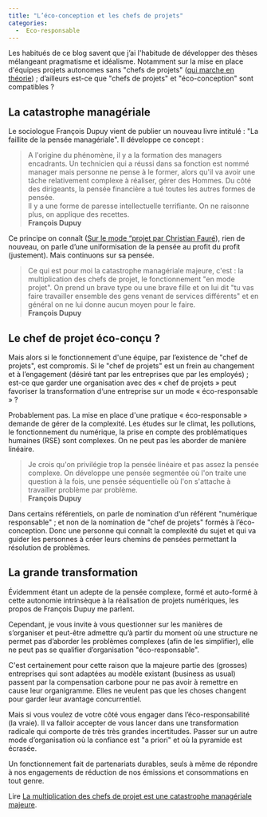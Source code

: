 ```yaml
---
title: "L’éco-conception et les chefs de projets"
categories:
  -  Eco-responsable
---
```


Les habitués de ce blog savent que j’ai l'habitude de développer des thèses mélangeant pragmatisme et idéalisme. Notamment sur la mise en place d'équipes projets autonomes sans "chefs de projets" ([qui marche en théorie](http://localhost:4000/2008/07/17/lentreprise-collaborative/)) ; d’ailleurs est-ce que "chefs de projets" et "éco-conception" sont compatibles ?

## La catastrophe managériale


Le sociologue François Dupuy vient de publier un nouveau livre intitulé : "La faillite de la pensée managériale". Il développe ce concept :

> A l'origine du phénomène, il y a la formation des managers encadrants. Un technicien qui a réussi dans sa fonction est nommé manager mais personne ne pense à le former, alors qu'il va avoir une tâche relativement complexe à réaliser, gérer des Hommes. Du côté des dirigeants, la pensée financière a tué toutes les autres formes de pensée.  
> Il y a une forme de paresse intellectuelle terrifiante. On ne raisonne plus, on applique des recettes.  
**François Dupuy**

Ce principe on connaît ([Sur le mode “projet par Christian Fauré](http://www.christian-faure.net/2013/01/16/sur-le-mode-projet/)), rien de nouveau, on parle d’une uniformisation de la pensée au profit du profit (justement). Mais continuons sur sa pensée.

> Ce qui est pour moi la catastrophe managériale majeure, c'est : la multiplication des chefs de projet, le fonctionnement "en mode projet". On prend un brave type ou une brave fille et on lui dit "tu vas faire travailler ensemble des gens venant de services différents" et en général on ne lui donne aucun moyen pour le faire.  
**François Dupuy**

## Le chef de projet éco-conçu ?

Mais alors si le fonctionnement d'une équipe, par l’existence de "chef de projets", est compromis. Si le "chef de projets" est un frein au changement et à l’engagement (désiré tant par les entreprises que par les employés) ; est-ce que garder une organisation avec des « chef de projets » peut favoriser la transformation d‘une entreprise sur un mode « éco-responsable » ?

Probablement pas. La mise en place d'une pratique « éco-responsable » demande de gérer de la complexité. Les études sur le climat, les pollutions, le fonctionnement du numérique, la prise en compte des problématiques humaines (RSE) sont complexes. On ne peut pas les aborder de manière linéaire.

> Je crois qu'on privilégie trop la pensée linéaire et pas assez la pensée complexe. On développe une pensée segmentée où l'on traite une question à la fois, une pensée séquentielle où l'on s'attache à travailler problème par problème.  
**François Dupuy**

Dans certains référentiels, on parle de nomination d‘un référent "numérique responsable" ; et non de la nomination de "chef de projets" formés à l’éco-conception. Donc une personne qui connaît la complexité du sujet et qui va guider les personnes à créer leurs chemins de pensées permettant la résolution de problèmes.

## La grande transformation

Évidemment étant un adepte de la pensée complexe, formé et auto-formé à cette autonomie intrinsèque à la réalisation de projets numériques, les propos de François Dupuy me parlent.

Cependant, je vous invite à vous questionner sur les manières de s’organiser et peut-être admettre qu’à partir du moment où une structure ne permet pas d’aborder les problèmes complexes (afin de les simplifier), elle ne peut pas se qualifier d’organisation "éco-responsable".

C'est certainement pour cette raison que la majeure partie des (grosses) entreprises qui sont adaptées au modèle existant (business as usual) passent par la compensation carbone pour ne pas avoir à remettre en cause leur organigramme. Elles ne veulent pas que les choses changent pour garder leur avantage concurrentiel.

Mais si vous voulez de votre côté vous engager dans l’éco-responsabilité (la vraie). Il va falloir accepter de vous lancer dans une transformation radicale qui comporte de très très grandes incertitudes. Passer sur un autre mode d’organisation où la confiance est "a priori" et où la pyramide est écrasée.

Un fonctionnement fait de partenariats durables, seuls à même de répondre à nos engagements de réduction de nos émissions et consommations en tout genre.

Lire [La multiplication des chefs de projet est une catastrophe managériale majeure](https://www.usinenouvelle.com/article/la-multiplication-des-chefs-de-projet-est-une-catastrophe-manageriale-majeure-affirme-le-sociologue-francois-dupuy.N307730).

